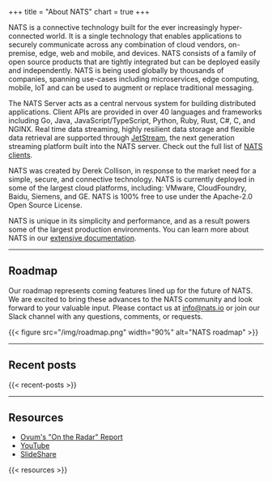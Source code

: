 +++
title = "About NATS"
chart = true
+++

NATS is a connective technology built for the ever increasingly hyper-connected world.  It is a single technology that enables applications to securely communicate across any combination of cloud vendors, on-premise, edge, web and mobile, and devices.
NATS consists of a family of open source products that are tightly integrated but can be deployed easily and independently. NATS is being used globally by thousands of companies, spanning use-cases including microservices, edge computing, mobile, IoT and can be used to augment or replace traditional messaging.

The NATS Server acts as a central nervous system for building distributed applications. Client APIs are provided in over 40 languages and frameworks including Go, Java, JavaScript/TypeScript, Python, Ruby, Rust, C#, C, and NGINX.  Real time data streaming, highly resilient data storage and flexible data retrieval are supported through [JetStream](https://docs.nats.io/jetstream/), the next generation streaming platform built into the NATS server.  Check out the full list of [NATS clients](/download).

NATS was created by Derek Collison, in response to the market need for a simple, secure, and connective technology. NATS is currently deployed in some of the largest cloud platforms, including: VMware, CloudFoundry, Baidu, Siemens, and GE. NATS is 100% free to use under the Apache-2.0 Open Source License.

NATS is unique in its simplicity and performance, and as a result powers some of the largest production environments. You can learn more about NATS in our [extensive documentation](https://docs.nats.io).

<!--{{< throughput >}} -->

<!--{{< columns >}}
{{< column >}}
<!-- {{< /column >}}
{{< column >}} 
{{< /column >}}
{{< /columns >}} -->

---

## Roadmap

Our roadmap represents coming features lined up for the future of NATS. We are excited to bring these advances to the NATS community and look forward to your valuable input. Please contact us at [info@nats.io](mailto:info@nats.io) or join our Slack channel with any questions, comments, or requests.

{{< figure src="/img/roadmap.png" width="90%" alt="NATS roadmap" >}}

---

## Recent posts

{{< recent-posts >}}

---

## Resources

* [Ovum's "On the Radar" Report](https://nats.io/collateral/On_The_Radar_NATS.pdf)
* [YouTube](https://www.youtube.com/channel/UCi0nerPAzqPiu6nZPw9imfQ)
* [SlideShare](https://www.slideshare.net/nats_io/presentations)

{{< resources >}}
